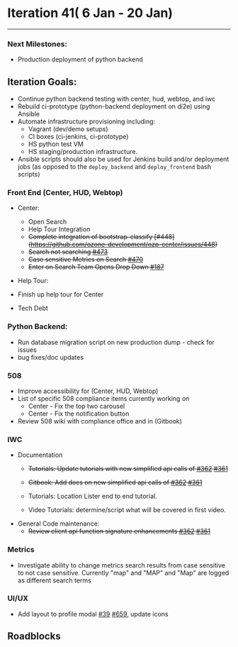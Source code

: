 # Iteration 41( 6 Jan - 20 Jan)

*** 
### Next Milestones:
* Production deployment of python backend

## Iteration Goals:
* Continue python backend testing with center, hud, webtop, and iwc
* Rebuild ci-prototype (python-backend deployment on di2e) using Ansible
* Automate infrastructure provisioning including:
  * Vagrant (dev/demo setups)
  * CI boxes (ci-jenkins, ci-prototype)
  * HS python test VM
  * HS staging/production infrastructure. 
* Ansible scripts should also be used for Jenkins build and/or deployment jobs (as opposed to the `deploy_backend` and `deploy_frontend` bash scripts)

### Front End (Center, HUD, Webtop)

* Center:
  * Open Search
  * Help Tour Integration
  * ~~Complete integration of bootstrap-classify [#448] (https://github.com/ozone-development/ozp-center/issues/448)~~
  * ~~Search not searching [#473](https://github.com/ozone-development/ozp-center/issues/473)~~
  * ~~Case sensitive Metrics on Search [#470](https://github.com/ozone-development/ozp-center/issues/470)~~
  * ~~Enter on Search Team Opens Drop Down [#187](https://github.com/ozone-development/ozp-center/issues/187)~~ 
* Help Tour:
 * Finish up help tour for Center

* Tech Debt

### Python Backend:
* Run database migration script on new production dump - check for issues
* bug fixes/doc updates

### 508 
* Improve accessibility for (Center, HUD, Webtop)
* List of specific 508 compliance items currently working on
   * Center - Fix the top two carousel
   * Center - Fix the notification button   
* Review 508 wiki with compliance office and in (Gitbook) 

### IWC
* Documentation
    * ~~Tutorials: Update tutorials with new simplified api calls of [#362](https://github.com/ozone-development/ozp-iwc/issues/362) [#361](https://github.com/ozone-development/ozp-iwc/issues/361)~~

    * ~~Gitbook: Add docs on new simplified api calls of [#362](https://github.com/ozone-development/ozp-iwc/issues/362) [#361](https://github.com/ozone-development/ozp-iwc/issues/361)~~

    * Tutorials: Location Lister end to end tutorial.
    * Video Tutorials: determine/script what will be covered in first video.
* General Code maintenance:
    * ~~Review client api function signature enhancements [#362](https://github.com/ozone-development/ozp-iwc/issues/362) [#361](https://github.com/ozone-development/ozp-iwc/issues/361)~~

### Metrics
* Investigate ability to change metrics search results from case sensitive to not case sensitive. Currently "map" and "MAP" and "Map" are logged as different search terms

### UI/UX
* Add layout to profile modal [#39](https://github.com/ozone-development/ozp-react-commons/pull/39) [#659](https://github.com/ozone-development/ozp-webtop/pull/659), update icons

## Roadblocks
